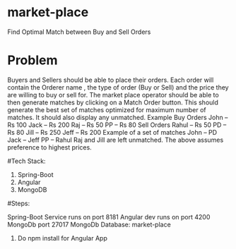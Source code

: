 # market-place
Find Optimal Match between Buy and Sell Orders

# Problem 
Buyers and Sellers should be able to place their orders. Each order will contain
the Orderer name , the type of order (Buy or Sell) and the price they are willing
to buy or sell for.
The market place operator should be able to then generate matches by clicking
on a Match Order button. This should generate the best set of matches optimized
for maximum number of matches. It should also display any unmatched.
Example
Buy Orders
John – Rs 100
Jack – Rs 200
Raj – Rs 50
PP – Rs 80
Sell Orders
Rahul – Rs 50
PD – Rs 80
Jill – Rs 250
Jeff – Rs 200
Example of a set of matches
John – PD
Jack – Jeff
PP – Rahul
Raj and Jill are left unmatched. The above assumes preference to highest prices.

#Tech Stack:
1. Spring-Boot
2. Angular
3. MongoDB

#Steps:

Spring-Boot Service runs on port 8181
Angular dev runs on port 4200
MongoDb port 27017
MongoDb Database: market-place

1. Do npm install for Angular App


